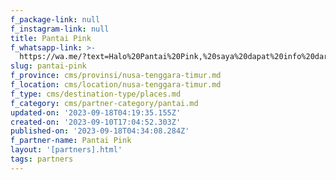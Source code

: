 ```yaml
---
f_package-link: null
f_instagram-link: null
title: Pantai Pink
f_whatsapp-link: >-
  https://wa.me/?text=Halo%20Pantai%20Pink,%20saya%20dapat%20info%20dari%20@loocale.id%20dan%20punya%20pertanyaan
slug: pantai-pink
f_province: cms/provinsi/nusa-tenggara-timur.md
f_location: cms/location/nusa-tenggara-timur.md
f_type: cms/destination-type/places.md
f_category: cms/partner-category/pantai.md
updated-on: '2023-09-18T04:19:35.155Z'
created-on: '2023-09-10T17:04:52.303Z'
published-on: '2023-09-18T04:34:08.284Z'
f_partner-name: Pantai Pink
layout: '[partners].html'
tags: partners
---
```



